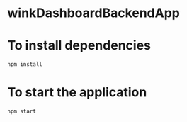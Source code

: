 # winkDashboardBackendApp

#  To install dependencies 
    npm install 

# To start the application
    npm start
